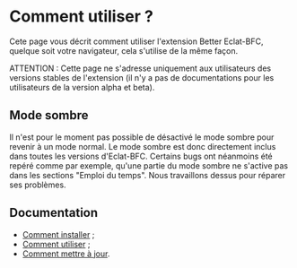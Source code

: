 # Comment utiliser ?
Cete page vous décrit comment utiliser l'extension Better Eclat-BFC, quelque soit votre navigateur, cela s'utilise de la même façon.

ATTENTION : Cette page ne s'adresse uniquement aux utilisateurs des versions stables de l'extension (il n'y a pas de documentations pour les utilisateurs de la version alpha et beta).

## Mode sombre
Il n'est pour le moment pas possible de désactivé le mode sombre pour revenir à un mode normal. Le mode sombre est donc directement inclus dans toutes les versions d'Eclat-BFC. Certains bugs ont néanmoins été repéré comme par exemple, qu'une partie du mode sombre ne s'active pas dans les sections "Emploi du temps". Nous travaillons dessus pour réparer ses problèmes.

## Documentation
- [Comment installer](/eclat-bfc-extension/fr/docs/how-to-install) ;
- [Comment utiliser](/eclat-bfc-extension/fr/docs/how-to-use) ;
- [Comment mettre à jour](/eclat-bfc-extension/fr/docs/how-to-update).
